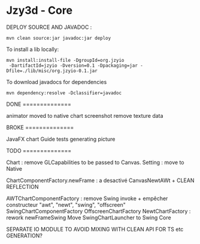 Jzy3d - Core
================================

DEPLOY SOURCE AND JAVADOC :
```
mvn clean source:jar javadoc:jar deploy
 ```

To install a lib locally:

```
mvn install:install-file -DgroupId=org.jzyio
 -DartifactId=jzyio -Dversion=0.1 -Dpackaging=jar -Dfile=./lib/misc/org.jzyio-0.1.jar
```


To download javadocs for dependencies

```
mvn dependency:resolve -Dclassifier=javadoc
```



DONE ==============

animator moved to native chart
screenshot remove texture data

BROKE ==============

JavaFX chart
Guide tests generating picture

TODO ==============

Chart : remove GLCapabilities to be passed to Canvas.
Setting : move to Native

ChartComponentFactory.newFrame : a desactivé CanvasNewtAWt + CLEAN REFLECTION

AWTChartComponentFactory : remove Swing invoke + empêcher constructeur "awt", "newt", "swing", "offscreen"
SwingChartComponentFactory
OffscreenChartFactory
NewtChartFactory : rework newFrameSwing
Move SwingChartLauncher to Swing Core


SEPARATE IO MODULE TO AVOID MIXING WITH CLEAN API FOR TS etc GENERATION?